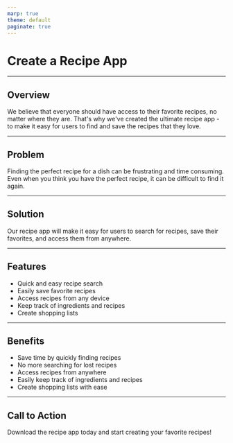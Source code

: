 ```yaml
---
marp: true
theme: default
paginate: true
---
```

# Create a Recipe App 

---
## Overview

We believe that everyone should have access to their favorite recipes, no matter where they are. That's why we've created the ultimate recipe app - to make it easy for users to find and save the recipes that they love.

---
## Problem

Finding the perfect recipe for a dish can be frustrating and time consuming. Even when you think you have the perfect recipe, it can be difficult to find it again.

---
## Solution

Our recipe app will make it easy for users to search for recipes, save their favorites, and access them from anywhere. 

---
## Features

- Quick and easy recipe search 
- Easily save favorite recipes 
- Access recipes from any device 
- Keep track of ingredients and recipes 
- Create shopping lists 

---
## Benefits

- Save time by quickly finding recipes 
- No more searching for lost recipes 
- Access recipes from anywhere 
- Easily keep track of ingredients and recipes 
- Create shopping lists with ease 

---
## Call to Action

Download the recipe app today and start creating your favorite recipes!
  

